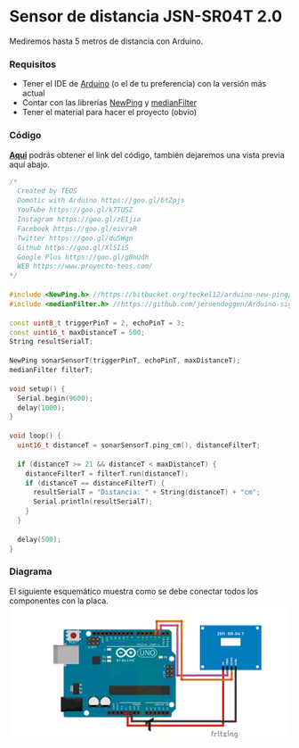 # Sensor de distancia JSN-SR04T 2.0
Mediremos hasta 5 metros de distancia con Arduino.

### Requisitos
- Tener el IDE de [Arduino](https://www.arduino.cc/en/Main/Software) (o el de tu preferencia) con la versión más actual
- Contar con las librerías [NewPing](https://bitbucket.org/teckel12/arduino-new-ping/wiki/Home) y [medianFilter](https://github.com/jeroendoggen/Arduino-signal-filtering-library)
- Tener el material para hacer el proyecto (obvio)

### Código
**[Aqui](https://github.com/proyectoTEOS/Sensor-de-distancia-JSN-SR04T-2.0/blob/master/Sensor-de-distancia-JSN-SR04T-2.0.ino)** podrás obtener el link del código, también dejaremos
una vista previa aquí abajo.

```c++
/*
  Created by TEOS
  Domotic with Arduino https://goo.gl/btZpjs
  YouTube https://goo.gl/k7TUSZ
  Instagram https://goo.gl/zEIjia
  Facebook https://goo.gl/eivraR
  Twitter https://goo.gl/du5Wgn
  Github https://goo.gl/Xl5IiS
  Google Plus https://goo.gl/gBnUdh
  WEB https://www.proyecto-teos.com/
*/

#include <NewPing.h> //https://bitbucket.org/teckel12/arduino-new-ping/wiki/Home
#include <medianFilter.h> //https://github.com/jeroendoggen/Arduino-signal-filtering-library

const uint8_t triggerPinT = 2, echoPinT = 3;
const uint16_t maxDistanceT = 500;
String resultSerialT;

NewPing sonarSensorT(triggerPinT, echoPinT, maxDistanceT);
medianFilter filterT;

void setup() {
  Serial.begin(9600);
  delay(1000);
}

void loop() {
  uint16_t distanceT = sonarSensorT.ping_cm(), distanceFilterT;

  if (distanceT >= 21 && distanceT < maxDistanceT) {
    distanceFilterT = filterT.run(distanceT);
    if (distanceT == distanceFilterT) {
      resultSerialT = "Distancia: " + String(distanceT) + "cm";
      Serial.println(resultSerialT);
    }
  }

  delay(500);
}
```

### Diagrama
El siguiente esquemático muestra como se debe conectar todos los componentes con la placa.
![](https://github.com/proyectoTEOS/Sensor-de-distancia-JSN-SR04T-2.0/blob/master/Sensor-de-distancia-JSN-SR04T-2.0.jpg)

